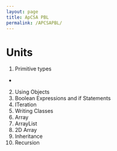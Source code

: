 ```yaml
---
layout: page
title: ApCSA PBL
permalink: /APCSAPBL/
---
```

# Units
1. Primitive types
- 
2. Using Objects
3. Boolean Expressions and if Statements 
4. ITeration
4. Writing Classes
6. Array
7. ArrayList
8. 2D Array
9. Inheritance
10. Recursion